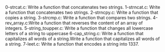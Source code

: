 0-strcat.c: Write a function that concatenates two strings.
1-strncat.c: Write a function that concatenates two strings.
2-strncpy.c: Write a function that copies a string.
3-strcmp.c: Write a function that compares two strings.
4-rev_array.c:Write a function that reverses the content of an array of integers.
5-string_toupper.c: Write a function that changes all lowercase letters of a string to uppercase
6-cap_string.c: Write a function that capitalizes all words of a string.Write a function that capitalizes all words of a string.
7-leet.c: Write a function that encodes a string into 1337.